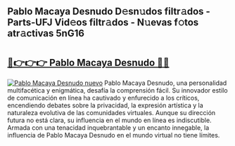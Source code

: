 ## Pablo Macaya Desnudo D𝚎sn𝚞dos filtr𝚊dos - Parts-UFJ Vid𝚎os filtr𝚊dos - N𝚞evas f𝚘tos atr𝚊ctivas 5nG16

# <h2><a href="http://mbcpfv.tromn.icu/?c=Pablo+Macaya+Desnudo">🔗👉👉👉 Pablo Macaya Desnudo 🔗🔗</a></h2>

[![Pablo Macaya Desnudo nuevo](https://i.imgur.com/pEAQMta.gif)](http://mbcpfv.tromn.icu/?c=Pablo+Macaya+Desnudo)
Pablo Macaya Desnudo, una personalidad multifacética y enigmática, desafía la comprensión fácil. Su innovador estilo de comunicación en línea ha cautivado y enfurecido a los críticos, encendiendo debates sobre la privacidad, la expresión artística y la naturaleza evolutiva de las comunidades virtuales. Aunque su dirección futura no está clara, su influencia en el mundo en línea es indiscutible. Armada con una tenacidad inquebrantable y un encanto innegable, la influencia de Pablo Macaya Desnudo en el mundo virtual no tiene límites.

